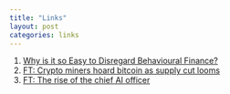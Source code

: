 ```yaml
---
title: "Links"
layout: post
categories: links
---
```


1. [Why is it so Easy to Disregard Behavioural Finance?](https://behaviouralinvestment.com/2024/04/16/why-is-it-so-easy-to-disregard-behavioural-finance/)
2. [FT: Crypto miners hoard bitcoin as supply cut looms](https://www.ft.com/content/023abcd1-eda5-4a9e-87d3-ad1c23a7bad3)
3. [FT: The rise of the chief AI officer](https://www.ft.com/content/4c5d823e-004b-4f00-9536-9fea93330453)
